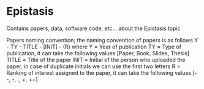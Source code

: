 # Epistasis
Contains papers, data, software code, etc... about the Epistasis topic

Papers naming convention; the naming convention of papers is as follows
Y - TY - TITLE - [INIT] - (R)
where
    Y = Year of publication
   TY = Type of publication, it can take the following values [Paper, Book, Slides, Thesis]
TITLE = Title of the paper
 INIT = Initial of the person who uploaded the paper, in case of duplicate initials we can use the first two letters
    R = Ranking of interest assigned to the paper, it can take the following values [--, -, ., +, ++]
